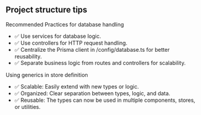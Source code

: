 ## Project structure tips

Recommended Practices for database handling

- ✅ Use services for database logic.
- ✅ Use controllers for HTTP request handling.
- ✅ Centralize the Prisma client in /config/database.ts for better reusability.
- ✅ Separate business logic from routes and controllers for scalability.

Using generics in store definition

- ✅ Scalable: Easily extend with new types or logic.
- ✅ Organized: Clear separation between types, logic, and data.
- ✅ Reusable: The types can now be used in multiple components, stores, or utilities.
